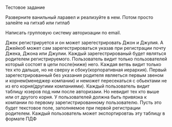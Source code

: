 Тестовое задание

Разверните ванильный ларавел и реализуйте в нем. Потом просто залейте на гитхаб или гитлаб

Написать групповую систему авторизации по email.

Джек регистрируется и он может зарегестрировать Джон и Джулия. А Джейкоб может сам зарегестрироваться указав при регистрации почту Джека, Джона или Джулии. Каждый зарегестрированый будет являться родителем регистрируемого. Пользователь видит только пользователей который состоят в цепи после(ниже) него. Каждая ветвь видит только тех кто дальше, но не сверху и сбоку(корпоративная иерархия). Первый зарегестрированный без указания родителя являеться первым звеном и корнем(менеджер компании) и неможет пересекаться с обьектами не из его корня(другими компаниями). Каждый пользователь видит таблицу юзеров под ним после авторизаии. Но невидит тех кто выше или от другого корня.  У пользователей должна быть привязка к компании по первому зарегистрированному пользователю. Пусть это будет текстовое поле, заполняемое при первой регистрации родителем. Каждый пользователь может экспортировтаь эту таблицу в формате ПДФ
